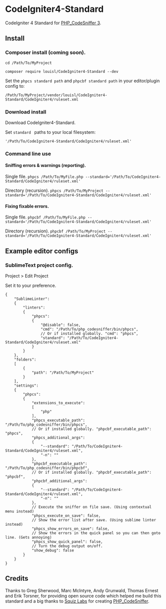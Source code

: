 # CodeIgniter4-Standard

CodeIgniter 4 Standard for [PHP_CodeSniffer 3](https://github.com/squizlabs/PHP_CodeSniffer).
 
## Install
### Composer install (coming soon).

`cd /Path/To/MyProject`  

`composer require louisl/CodeIgniter4-Standard --dev`  

Set the `phpcs standard path` and `phpcbf standard path` in your editor/plugin config to:

`/Path/To/MyProject/vendor/louisl/CodeIgniter4-Standard/CodeIgniter4/ruleset.xml`

### Download install

Download CodeIgniter4-Standard.

Set `standard ` paths to your local filesystem:

`'/Path/To/CodeIgniter4-Standard/CodeIgniter4/ruleset.xml'`

### Command line use

#### Sniffing errors & warnings (reporting).

Single file.
`phpcs /Path/To/MyFile.php --standard='/Path/To/CodeIgniter4-Standard/CodeIgniter4/ruleset.xml'`

Directory (recursion).
`phpcs /Path/To/MyProject --standard='/Path/To/CodeIgniter4-Standard/CodeIgniter4/ruleset.xml'`

#### Fixing fixable errors.

Single file.
`phpcbf /Path/To/MyFile.php --standard='/Path/To/CodeIgniter4-Standard/CodeIgniter4/ruleset.xml'`

Directory (recursion).
`phpcbf /Path/To/MyProject --standard='/Path/To/CodeIgniter4-Standard/CodeIgniter4/ruleset.xml'`

## Example editor configs

### SublimeText project config.
Project > Edit Project

Set it to your preference.

```
{
	"SublimeLinter":
	{
		"linters":
		{
			"phpcs":
			{
				"@disable": false,
				"cmd": "/Path/To/php_codesniffer/bin/phpcs",
				// Or if installed globally. "cmd": "phpcs",
				"standard": "/Path/To/CodeIgniter4-Standard/CodeIgniter4/ruleset.xml"
			}
		}
	},
	"folders":
	[
		{
			"path": "/Path/To/MyProject"
		}
	],
	"settings":
	{
		"phpcs":
		{
			"extensions_to_execute":
			[
				"php"
			],
			"phpcs_executable_path": "/Path/To/php_codesniffer/bin/phpcs",
			// Or if installed globally. "phpcbf_executable_path": "phpcs",
			"phpcs_additional_args":
			{
				"--standard": "/Path/To/CodeIgniter4-Standard/CodeIgniter4/ruleset.xml",
				"-n": ""
			},
			"phpcbf_executable_path": "/Path/To/php_codesniffer/bin/phpcbf",
			// Or if installed globally. "phpcbf_executable_path": "phpcbf",
			"phpcbf_additional_args":
			{
				"--standard": "/Path/To/CodeIgniter4-Standard/CodeIgniter4/ruleset.xml",
				"-n": ""
			},
			// Execute the sniffer on file save. (Using contextual menu instead)
			"phpcs_execute_on_save": false,
			// Show the error list after save. (Using sublime linter instead)
			"phpcs_show_errors_on_save": false,
			// Show the errors in the quick panel so you can then goto line. (Gets annoying)
			"phpcs_show_quick_panel": false,
			// Turn the debug output on/off.
			"show_debug": false
		}
	}
}
```

## Credits
Thanks to Greg Sherwood, Marc McIntyre, Andy Grunwald, Thomas Ernest and Erik Torsner, for providing open source code which helped me build this standard and a big thanks to [Squiz Labs](http://www.squizlabs.com) for creating [PHP_CodeSniffer](https://github.com/squizlabs/PHP_CodeSniffer).
